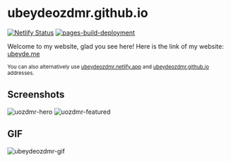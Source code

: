 # ubeydeozdmr.github.io

[![Netlify Status](https://api.netlify.com/api/v1/badges/6ffdbee3-f00a-4252-8ee2-b191f26c888d/deploy-status)](https://app.netlify.com/sites/ubeydeozdmr/deploys)
[![pages-build-deployment](https://github.com/ubeydeozdmr/ubeydeozdmr.github.io/actions/workflows/pages/pages-build-deployment/badge.svg?branch=main)](https://github.com/ubeydeozdmr/ubeydeozdmr.github.io/actions/workflows/pages/pages-build-deployment)

Welcome to my website, glad you see here! Here is the link of my website: [ubeyde.me](https://ubeyde.me)

<sub>You can also alternatively use [ubeydeozdmr.netlify.app](https://ubeydeozdmr.netlify.app) and [ubeydeozdmr.github.io](https://ubeydeozdmr.github.io) addresses.</sub>

## Screenshots

![uozdmr-hero](https://user-images.githubusercontent.com/89304966/156573682-cb9866f9-607a-4171-b1ae-6033931f4ea3.png)
![uozdmr-featured](https://user-images.githubusercontent.com/89304966/156573692-28ac6415-dc1c-473a-9e72-b7be47b590cf.png)

## GIF

![ubeydeozdmr-gif](./assets/ubeyde-me.gif)

